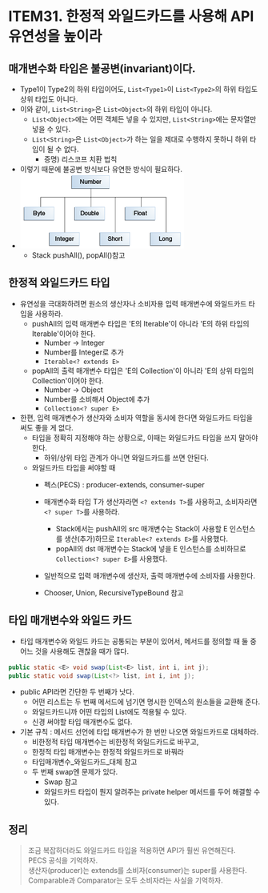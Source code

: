 # ITEM31. 한정적 와일드카드를 사용해 API 유연성을 높이라
## 매개변수화 타입은 불공변(invariant)이다.
- Type1이 Type2의 하위 타입이어도, `List<Type1>`이 `List<Type2>`의 하위 타입도 상위 타입도 아니다.
- 이와 같이, `List<String>`은 `List<Object>`의 하위 타입이 아니다.
  - `List<Object>`에는 어떤 객체든 넣을 수 있지만, `List<String>`에는 문자열만 넣을 수 있다.
  - `List<String>`은 `List<Object>`가 하는 일을 제대로 수행하지 못하니 하위 타입이 될 수 없다.
    - 증명) 리스코프 치환 법칙
- 이렇기 때문에 불공변 방식보다 유연한 방식이 필요하다.
- ![img.png](img.png)
  - Stack pushAll(), popAll()참고

## 한정적 와일드카드 타입
- 유연성을 극대화하려면 원소의 생산자나 소비자용 입력 매개변수에 와일드카드 타입을 사용하라.
  - pushAll의 입력 매개변수 타입은 'E의 Iterable'이 아니라 'E의 하위 타입의 Iterable'이어야 한다.
    - Number -> Integer
    - Number를 Integer로 추가
    - `Iterable<? extends E>`
  - popAll의 출력 매개변수 타입은 'E의 Collection'이 아니라 'E의 상위 타입의 Collection'이어야 한다.
    - Number -> Object
    - Number를 소비해서 Object에 추가
    - `Collection<? super E>`
- 한편, 입력 매개변수가 생산자와 소비자 역할을 동시에 한다면 와일드카드 타입을 써도 좋을 게 없다.
  - 타입을 정확히 지정해야 하는 상황으로, 이때는 와일드카드 타입을 쓰지 말아야 한다.
    - 하위/상위 타입 관계가 아니면 와일드카드를 쓰면 안된다.
  - 와일드카드 타입을 써야할 때
    - 펙스(PECS) : producer-extends, consumer-super
    - 매개변수화 타입 T가 생산자라면 `<? extends T>`를 사용하고, 소비자라면 `<? super T>`를 사용하라.
      - Stack에서는 pushAll의 src 매개변수는 Stack이 사용할 E 인스턴스를 생산(추가)하므로 `Iterable<? extends E>`를 사용했다.
      - popAll의 dst 매개변수는 Stack에 넣을 E 인스턴스를 소비하므로 `Collection<? super E>`를 사용했다.

    - 일반적으로 입력 매개변수에 생산자, 출력 매개변수에 소비자를 사용한다.
    - Chooser, Union, RecursiveTypeBound 참고

## 타입 매개변수와 와일드 카드
- 타입 매개변수와 와일드 카드는 공통되는 부분이 있어서, 메서드를 정의할 때 둘 중 어느 것을 사용해도 괜찮을 때가 많다.
```java
public static <E> void swap(List<E> list, int i, int j);
public static void swap(List<?> list, int i, int j);
```
- public API라면 간단한 두 번째가 낫다.
  - 어떤 리스트는 두 번째 메서드에 넘기면 명시한 인덱스의 원소들을 교환해 준다.
  - 와일드카드니까 어떤 타입의 List에도 적용될 수 있다.
  - 신경 써야할 타입 매개변수도 없다.
- 기본 규칙 : 메서드 선언에 타입 매개변수가 한 번만 나오면 와일드카드로 대체하라.
  - 비한정적 타입 매개변수는 비한정적 와일드카드로 바꾸고,
  - 한정적 타입 매개변수는 한정적 와일드카드로 바꿔라
  - 타입매개변수_와일드카드_대체 참고
  - 두 번째 swap엔 문제가 있다.
    - Swap 참고
    - 와일드카드 타입이 뭔지 알려주는 private helper 메서드를 두어 해결할 수 있다.

## 정리
> 조금 복잡하더라도 와일드카드 타입을 적용하면 API가 훨씬 유연해진다.
> </br> PECS 공식을 기억하자.
> </br> 생산자(producer)는 extends를 소비자(consumer)는 super를 사용한다.
> </br> Comparable과 Comparator는 모두 소비자라는 사실을 기억하자.